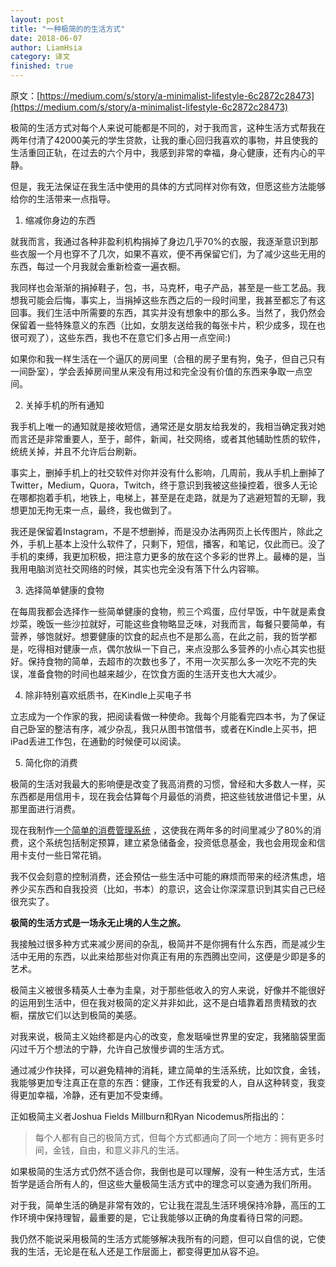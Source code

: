 ```yaml
---
layout: post
title: "一种极简的的生活方式"
date: 2018-06-07
author: LiamHsia
category: 译文
finished: true
---
```


原文：[https://medium.com/s/story/a-minimalist-lifestyle-6c2872c28473](https://medium.com/s/story/a-minimalist-lifestyle-6c2872c28473)

极简的生活方式对每个人来说可能都是不同的，对于我而言，这种生活方式帮我在两年付清了42000美元的学生贷款，让我的重心回归我喜欢的事物，并且使我的生活重回正轨，在过去的六个月中，我感到非常的幸福，身心健康，还有内心的平静。

但是，我无法保证在我生活中使用的具体的方式同样对你有效，但愿这些方法能够给你的生活带来一点指导。

1. 缩减你身边的东西

就我而言，我通过各种非盈利机构捐掉了身边几乎70%的衣服，我逐渐意识到那些衣服一个月也穿不了几次，如果不喜欢，便不再保留它们，为了减少这些无用的东西，每过一个月我就会重新检查一遍衣橱。

我同样也会渐渐的捐掉鞋子，包，书，马克杯，电子产品，甚至是一些工艺品。我想我可能会后悔，事实上，当捐掉这些东西之后的一段时间里，我甚至都忘了有这回事。我们生活中所需要的东西，其实并没有想象中的那么多。当然了，我仍然会保留着一些特殊意义的东西（比如，女朋友送给我的每张卡片，积少成多，现在也很可观了），这些东西，我也不在意它们多占用一点空间:)

如果你和我一样生活在一个逼仄的房间里（合租的房子里有狗，兔子，但自己只有一间卧室），学会丢掉房间里从来没有用过和完全没有价值的东西来争取一点空间。

2. 关掉手机的所有通知

我手机上唯一的通知就是接收短信，通常还是女朋友给我发的，我相当确定我对她而言还是非常重要人，至于，邮件，新闻，社交网络，或者其他辅助性质的软件，统统关掉，并且不允许后台刷新。

事实上，删掉手机上的社交软件对你并没有什么影响，几周前，我从手机上删掉了Twitter，Medium，Quora，Twitch，终于意识到我被这些操控着，很多人无论在哪都抱着手机，地铁上，电梯上，甚至是在走路，就是为了逃避短暂的无聊，我想更加无拘无束一点，最终，我也做到了。

我还是保留着Instagram，不是不想删掉，而是没办法再网页上长传图片，除此之外，手机上基本上没什么软件了，只剩下，短信，播客，和笔记，仅此而已。没了手机的束缚，我更加积极，把注意力更多的放在这个多彩的世界上。最棒的是，当我用电脑浏览社交网络的时候，其实也完全没有落下什么内容嘛。

3. 选择简单健康的食物

在每周我都会选择作一些简单健康的食物，煎三个鸡蛋，应付早饭，中午就是素食炒菜，晚饭一些沙拉就好，可能这些食物略显乏味，对我而言，每餐只要简单，有营养，够饱就好。想要健康的饮食的起点也不是那么高，在此之前，我的哲学都是，吃得相对健康一点，偶尔放纵一下自己，来点没那么多营养的小点心其实也挺好。保持食物的简单，去超市的次数也多了，不用一次买那么多一次吃不完的失误，准备食物的时间也越来越少，在饮食方面的生活开支也大大减少。

4. 除非特别喜欢纸质书，在Kindle上买电子书

立志成为一个作家的我，把阅读看做一种使命。我每个月能看完四本书，为了保证自己卧室的整洁有序，减少杂乱，我只从图书馆借书，或者在Kindle上买书，把iPad丢进工作包，在通勤的时候便可以阅读。

5. 简化你的消费

极简的生活对我最大的影响便是改变了我高消费的习惯，曾经和大多数人一样，买东西都是用信用卡，现在我会估算每个月最低的消费，把这些钱放进借记卡里，从那里面进行消费。

现在我制作[一个简单的消费管理系统](https://jennifertchan.net/blog/a-step-by-step-guide-on-how-to-make-the-perfect-budget) ，这使我在两年多的时间里减少了80%的消费，这个系统包括制定预算，建立紧急储备金，投资低息基金，我也会用现金和信用卡支付一些日常花销。

我不仅会刻意的控制消费，还会预估一些生活中可能的麻烦而带来的经济焦虑，培养少买东西和自我投资（比如，书本）的意识，这会让你深深意识到其实自己已经很充实了。

**极简的生活方式是一场永无止境的人生之旅。**

我接触过很多种方式来减少房间的杂乱，极简并不是你拥有什么东西，而是减少生活中无用的东西，以此来给那些对你真正有用的东西腾出空间，这便是少即是多的艺术。

极简主义被很多精英人士奉为圭臬，对于那些低收入的穷人来说，好像并不能很好的运用到生活中，但在我对极简的定义并非如此，这不是白墙靠着昂贵精致的衣橱，摆放它们以达到极简的美感。

对我来说，极简主义始终都是内心的改变，愈发聒噪世界里的安定，我猪脑袋里面闪过千万个想法的宁静，允许自己放慢步调的生活方式。

通过减少作抉择，可以避免精神的消耗，建立简单的生活系统，比如饮食，金钱，我能够更加专注真正在意的东西：健康，工作还有我爱的人，自从这种转变，我变得更加幸福，冷静，还有更加不受束缚。

正如极简主义者Joshua Fields Millburn和Ryan Nicodemus所指出的：

> 每个人都有自己的极简方式，但每个方式都通向了同一个地方：拥有更多时间，金钱，自由，和意义非凡的生活。

如果极简的生活方式仍然不适合你，我倒也是可以理解，没有一种生活方式，生活哲学是适合所有人的，但这些大量极简生活方式中的理念可以变通为我们所用。

对于我，简单生活的确是非常有效的，它让我在混乱生活环境保持冷静，高压的工作环境中保持理智，最重要的是，它让我能够以正确的角度看待日常的问题。

我仍然不能说采用极简的生活方式能够解决我所有的问题，但可以自信的说，它使我的生活，无论是在私人还是工作层面上，都变得更加从容不迫。